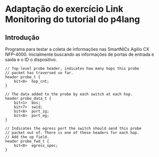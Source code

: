 # Adaptação do exercício Link Monitoring do tutorial do p4lang 

## Introdução

Programa para testar a coleta de informações nas SmartNICs Agilio CX NFP-4000.
Inicialmente buscando as informações de portas de entrada e saida e o ID o dispositivo.


``` 
// Top-level probe header, indicates how many hops this probe
// packet has traversed so far. 
header probe_t {
    bit<8>  hop_cnt;
}

// The data added to the probe by each switch at each hop.
header probe_data_t {
    bit<1>  bos;
    bit<7>  swid;
    bit<8>  port_ig;
    bit<8>  port_eg;    
}

// Indicates the egress port the switch should send this probe
// packet out of. There is one of these headers for each hop.
// Add the op field.
header probe_fwd_t {
    bit<8>  egress_spec;
}
```



